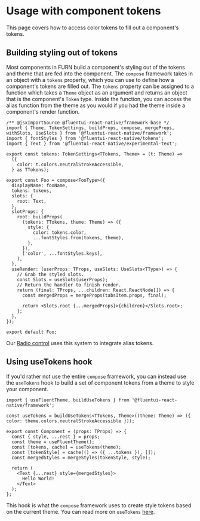 # Usage with component tokens

This page covers how to access color tokens to fill out a component's tokens.

## Building styling out of tokens

Most components in FURN build a component's styling out of the tokens and theme that are fed into the component. The `compose` framework takes in an object with a `tokens` property, which you can use to define how a component's tokens are filled out. The `tokens` property can be assigned to a function which takes a `Theme` object as an argument and returns an object that is the component's `Token` type. Inside the function, you can access the alias function from the theme as you would if you had the theme inside a component's render function.

```tsx
/** @jsxImportSource @fluentui-react-native/framework-base */
import { Theme, TokenSettings, buildProps, compose, mergeProps, withSlots, UseSlots } from '@fluentui-react-native/framework';
import { fontStyles } from '@fluentui-react-native/tokens';
import { Text } from '@fluentui-react-native/experimental-text';

export const tokens: TokenSettings<TTokens, Theme> = (t: Theme) =>
  ({
    color: t.colors.neutralStrokeAccessible,
  } as TTokens);

export const Foo = compose<FooType>({
  displayName: fooName,
  tokens: tokens,
  slots: {
    root: Text,
  },
  slotProps: {
    root: buildProps(
      (tokens: TTokens, theme: Theme) => ({
        style: {
          color: tokens.color,
          ...fontStyles.from(tokens, theme),
        },
      }),
      ['color', ...fontStyles.keys],
    ),
  },
  useRender: (userProps: TProps, useSlots: UseSlots<TType>) => {
    // Grab the styled slots.
    const Slots = useSlots(userProps);
    // Return the handler to finish render.
    return (final: TProps, ...children: React.ReactNode[]) => {
      const mergedProps = mergeProps(tabsItem.props, final);

      return <Slots.root {...mergedProps}>{children}</Slots.root>;
    };
  },
});

export default Foo;
```

Our [Radio control](../../../../packages/components/RadioGroup/src/Radio/RadioTokens.ts) uses this system to integrate alias tokens.

## Using useTokens hook

If you'd rather not use the entire `compose` framework, you can instead use the `useTokens` hook to build a set of component tokens from a theme to style your component.

```tsx
import { useFluentTheme, buildUseTokens } from '@fluentui-react-native/framework';

const useTokens = buildUseTokens<TTokens, Theme>((theme: Theme) => ({ color: theme.colors.neutralStrokeAccessible }));

export const Component = (props: TProps) => {
  const { style, ...rest } = props;
  const theme = useFluentTheme();
  const [tokens, cache] = useTokens(theme);
  const [tokenStyle] = cache(() => ({ ...tokens }), []);
  const mergedStyles = mergeStyles(tokenStyle, style);

  return (
    <Text {...rest} style={mergedStyles}>
      Hello World!
    </Text>
  );
};
```

This hook is what the `compose` framework uses to create style tokens based on the current theme. You can read more on `useTokens` [here](../../../../packages/framework/use-tokens/README.md).
